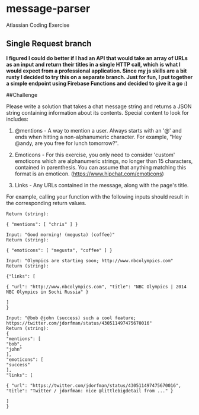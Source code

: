 # message-parser
Atlassian Coding Exercise

## Single Request branch

**I figured I could do better if I had an API that would take an array of URLs as an input and return their titles in a single HTTP call, which is what I would expect from a professional application. Since my js skills are a bit rusty I decided to try this on a separate branch.
Just for fun, I put together a simple endpoint using Firebase Functions and decided to give it a go :)**

##Challenge

Please write a solution that takes a chat message string and returns a JSON string containing information about its contents. Special content to look for includes:

1. @mentions - A way to mention a user. Always starts with an '@' and ends when hitting a non-alphanumeric character. For example, "Hey @andy, are you free for lunch tomorrow?".

2. Emoticons - For this exercise, you only need to consider 'custom' emoticons which are alphanumeric strings, no longer than 15 characters, contained in parenthesis. You can assume that anything matching this format is an emoticon. (https://www.hipchat.com/emoticons)

3. Links - Any URLs contained in the message, along with the page's title.

For example, calling your function with the following inputs should result in the corresponding return values.

```Input: "@chris you around?"
Return (string):

{ "mentions": [ "chris" ] }

Input: "Good morning! (megusta) (coffee)"
Return (string):

{ "emoticons": [ "megusta", "coffee" ] }

Input: "Olympics are starting soon; http://www.nbcolympics.com"
Return (string):

{"links": [

{ "url": "http://www.nbcolympics.com", "title": "NBC Olympics | 2014 NBC Olympics in Sochi Russia" }

]
}

Input: "@bob @john (success) such a cool feature; https://twitter.com/jdorfman/status/430511497475670016"
Return (string):
{
"mentions": [
"bob",
"john"
],
"emoticons": [
"success"
],
"links": [

{ "url": "https://twitter.com/jdorfman/status/430511497475670016", "title": "Twitter / jdorfman: nice @littlebigdetail from ..." }

]
}



